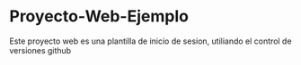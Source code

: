 # Proyecto-Web-Ejemplo

Este proyecto web es una plantilla de inicio de sesion, utiliando el control de versiones github
